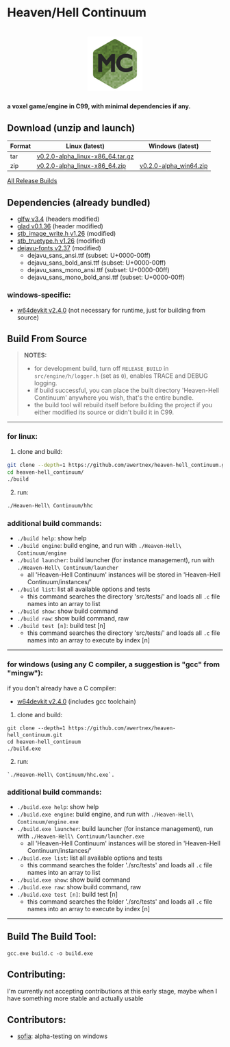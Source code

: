 # Heaven/Hell Continuum

<h1 align="center">
  <img src="resources/logo/128x128.png" alt="Heaven-Hell Continuum">
</h1>

**a voxel game/engine in C99, with minimal dependencies if any.**


## Download (unzip and launch)

Format | Linux (latest) | Windows (latest)
--- | --- | ---
tar | [v0.2.0-alpha_linux-x86_64.tar.gz](https://github.com/awertnex/heaven-hell_continuum/releases/download/v0.2.0-alpha/heaven-hell_continuum_v0.2.0-alpha_linux-x86_64.tar.gz)
zip | [v0.2.0-alpha_linux-x86_64.zip](https://github.com/awertnex/heaven-hell_continuum/releases/download/v0.2.0-alpha/heaven-hell_continuum_v0.2.0-alpha_linux-x86_64.zip) | [v0.2.0-alpha_win64.zip](https://github.com/awertnex/heaven-hell_continuum/releases/download/v0.2.0-alpha/heaven-hell_continuum_v0.2.0-alpha_win64.zip)
[All Release Builds](https://github.com/awertnex/heaven-hell_continuum/blob/main/RELEASE_BUILDS.md)


## Dependencies (already bundled)

- [glfw v3.4](https://github.com/glfw/glfw/releases) (headers modified)
- [glad v0.1.36](https://github.com/dav1dde/glad-web) (header modified)
- [stb_image_write.h v1.26](https://github.com/nothings/stb/blob/master/stb_image_write.h) (modified)
- [stb_truetype.h v1.26](https://github.com/nothings/stb/blob/master/stb_truetype.h) (modified)
- [dejavu-fonts v2.37](https://github.com/dejavu-fonts/dejavu-fonts) (modified)
    - dejavu_sans_ansi.ttf (subset: U+0000-00ff)
    - dejavu_sans_bold_ansi.ttf (subset: U+0000-00ff)
    - dejavu_sans_mono_ansi.ttf (subset: U+0000-00ff)
    - dejavu_sans_mono_bold_ansi.ttf (subset: U+0000-00ff)

### windows-specific:
- [w64devkit v2.4.0](https://github.com/skeeto/w64devkit) (not necessary for runtime, just for building from source)


## Build From Source

>**NOTES:**
>- for development build, turn off `RELEASE_BUILD` in `src/engine/h/logger.h` (set as `0`), enables TRACE and DEBUG logging.
>- if build successful, you can place the built directory 'Heaven-Hell Continuum' anywhere you wish, that's the entire bundle.
>- the build tool will rebuild itself before building the project if you either modified its source or didn't build it in C99.

- - -

### for linux:

1. clone and build:

```bash
git clone --depth=1 https://github.com/awertnex/heaven-hell_continuum.git
cd heaven-hell_continuum/
./build
```

2. run:

```bash
./Heaven-Hell\ Continuum/hhc
```

### additional build commands:

- `./build help`: show help
- `./build engine`: build engine, and run with `./Heaven-Hell\ Continuum/engine`
- `./build launcher`: build launcher (for instance management), run with `./Heaven-Hell\ Continuum/launcher`
    - all 'Heaven-Hell Continuum' instances will be stored in 'Heaven-Hell Continuum/instances/'
- `./build list`: list all available options and tests
    - this command searches the directory 'src/tests/' and loads all `.c` file names into an array to list
- `./build show`: show build command
- `./build raw`: show build command, raw
- `./build test [n]`: build test [n]
    - this command searches the directory 'src/tests/' and loads all `.c` file names into an array to execute by index [n]

- - -

### for windows (using any C compiler, a suggestion is "gcc" from "mingw"):

if you don't already have a C compiler:
- [w64devkit v2.4.0](https://github.com/skeeto/w64devkit) (includes gcc toolchain)

1. clone and build:

```command
git clone --depth=1 https://github.com/awertnex/heaven-hell_continuum.git
cd heaven-hell_continuum
./build.exe
```

2. run:

```command
`./Heaven-Hell\ Continuum/hhc.exe`.
```

### additional build commands:

- `./build.exe help`: show help
- `./build.exe engine`: build engine, and run with `./Heaven-Hell\ Continuum/engine.exe`
- `./build.exe launcher`: build launcher (for instance management), run with `./Heaven-Hell\ Continuum/launcher.exe`
    - all 'Heaven-Hell Continuum' instances will be stored in 'Heaven-Hell Continuum/instances/'
- `./build.exe list`: list all available options and tests
    - this command searches the folder './src/tests' and loads all `.c` file names into an array to list
- `./build.exe show`: show build command
- `./build.exe raw`: show build command, raw
- `./build.exe test [n]`: build test [n]
    - this command searches the folder './src/tests' and loads all `.c` file names into an array to execute by index [n]

- - -

## Build The Build Tool:

```command
gcc.exe build.c -o build.exe
```

## Contributing:
I'm currently not accepting contributions at this early stage, maybe when I have something more stable and actually usable

## Contributors:
- [sofia](https://github.com/EdgySofia666): alpha-testing on windows

